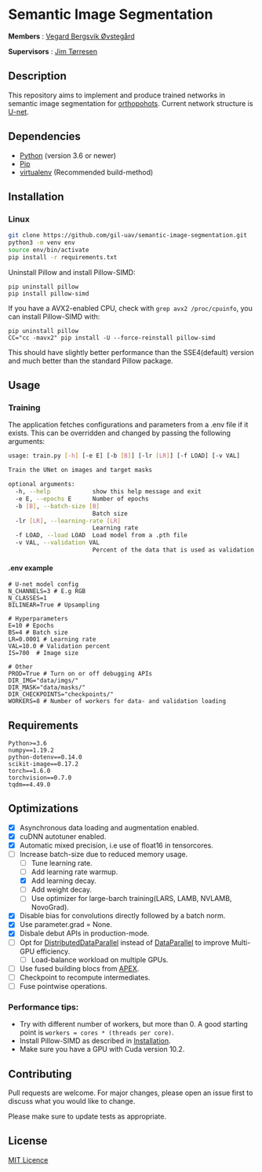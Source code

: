 # Semantic Image Segmentation
**Members** : <a href="https://github.com/vegovs">Vegard Bergsvik Øvstegård</a>

**Supervisors** : <a href="https://www.mn.uio.no/ifi/personer/vit/jimtoer/">Jim Tørresen</a>

## Description

This repository aims to implement and produce trained networks in semantic image segmentation for
[orthopohots](https://www.sciencedirect.com/topics/earth-and-planetary-sciences/orthophoto).
Current network structure is [U-net](https://lmb.informatik.uni-freiburg.de/people/ronneber/u-net/).

## Dependencies
* [Python](https://www.python.org/) (version 3.6 or newer)
* [Pip](https://virtualenv.pypa.io/en/latest/)
* [virtualenv](https://virtualenv.pypa.io/en/latest/) (Recommended build-method)

## Installation

### Linux

```bash
git clone https://github.com/gil-uav/semantic-image-segmentation.git
python3 -m venv env
source env/bin/activate
pip install -r requirements.txt
```
Uninstall Pillow and install Pillow-SIMD:
```
pip uninstall pillow
pip install pillow-simd
```
If you have a AVX2-enabled CPU, check with `grep avx2 /proc/cpuinfo`, you can install Pillow-SIMD with:
```
pip uninstall pillow
CC="cc -mavx2" pip install -U --force-reinstall pillow-simd
```
This should have slightly better performance than the SSE4(default) version and much better than the standard Pillow
 package.

## Usage

### Training
The application fetches configurations and parameters from a .env file if it exists.
This can be overridden and changed by passing the following arguments:

```bash
usage: train.py [-h] [-e E] [-b [B]] [-lr [LR]] [-f LOAD] [-v VAL]

Train the UNet on images and target masks

optional arguments:
  -h, --help            show this help message and exit
  -e E, --epochs E      Number of epochs
  -b [B], --batch-size [B]
                        Batch size
  -lr [LR], --learning-rate [LR]
                        Learning rate
  -f LOAD, --load LOAD  Load model from a .pth file
  -v VAL, --validation VAL
                        Percent of the data that is used as validation (0-100)
```

#### .env example
```
# U-net model config
N_CHANNELS=3 # E.g RGB
N_CLASSES=1
BILINEAR=True # Upsampling

# Hyperparameters
E=10 # Epochs
BS=4 # Batch size
LR=0.0001 # Learning rate
VAL=10.0 # Validation percent
IS=700  # Image size

# Other
PROD=True # Turn on or off debugging APIs
DIR_IMG="data/imgs/"
DIR_MASK="data/masks/"
DIR_CHECKPOINTS="checkpoints/"
WORKERS=8 # Number of workers for data- and validation loading
```

## Requirements
```
Python>=3.6
numpy==1.19.2
python-dotenv==0.14.0
scikit-image==0.17.2
torch==1.6.0
torchvision==0.7.0
tqdm==4.49.0
```

## Optimizations
- [x] Asynchronous data loading and augmentation enabled.
- [x] cuDNN autotuner enabled.
- [x] Automatic mixed precision, i.e use of float16 in tensorcores.
- [ ] Increase batch-size due to reduced memory usage.
    - [ ] Tune learning rate.
    - [ ] Add learning rate warmup.
    - [x] Add learning decay.
    - [ ] Add weight decay.
    - [ ] Use optimizer for large-barch training(LARS, LAMB, NVLAMB, NovoGrad).
- [x] Disable bias for convolutions directly followed by a batch norm.
- [x] Use parameter.grad = None.
- [x] Disbale debut APIs in production-mode.
- [ ] Opt for [DistributedDataParallel](https://pytorch.org/docs/stable/generated/torch.nn.parallel.DistributedDataParallel.html)
instead of [DataParallel](https://pytorch.org/docs/stable/generated/torch.nn.DataParallel.html) to improve Multi-GPU efficiency.
    - [ ] Load-balance workload on multiple GPUs.
- [ ] Use fused building blocs from [APEX](https://github.com/NVIDIA/apex).
- [ ] Checkpoint to recompute intermediates.
- [ ] Fuse pointwise operations.

### Performance tips:
* Try with different number of workers, but more than 0. A good starting point
is `workers = cores * (threads per core)`.
* Install Pillow-SIMD as described in [Installation](#installation).
* Make sure you have a GPU with Cuda version 10.2.

## Contributing
Pull requests are welcome. For major changes, please open an issue first to discuss what you would like to change.

Please make sure to update tests as appropriate.

## License
[MIT Licence](https://github.com/gil-uav/semantic-image-segmentation/blob/master/LICENSE)
